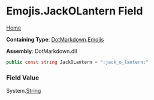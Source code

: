 # Emojis\.JackOLantern Field

[Home](../../../README.md)

**Containing Type**: [DotMarkdown](../../README.md)\.[Emojis](../README.md)

**Assembly**: DotMarkdown\.dll

```csharp
public const string JackOLantern = ":jack_o_lantern:"
```

### Field Value

System\.[String](https://docs.microsoft.com/en-us/dotnet/api/system.string)